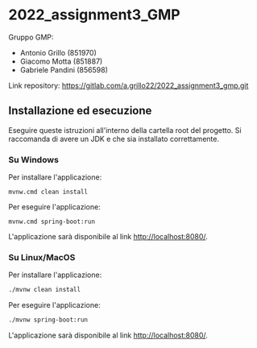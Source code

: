 # 2022_assignment3_GMP

Gruppo GMP:
* Antonio Grillo (851970)
* Giacomo Motta (851887)
* Gabriele Pandini (856598)

Link repository: https://gitlab.com/a.grillo22/2022_assignment3_gmp.git

## Installazione ed esecuzione
Eseguire queste istruzioni all'interno della cartella root del progetto. Si raccomanda di avere un JDK e che sia installato correttamente.

### Su Windows

Per installare l'applicazione:
```
mvnw.cmd clean install
```

Per eseguire l'applicazione:
```
mvnw.cmd spring-boot:run
```

L'applicazione sarà disponibile al link [http://localhost:8080/](http://localhost:8080/).

### Su Linux/MacOS

Per installare l'applicazione:
```bash
./mvnw clean install
```

Per eseguire l'applicazione:
```bash
./mvnw spring-boot:run
```

L'applicazione sarà disponibile al link [http://localhost:8080/](http://localhost:8080/).